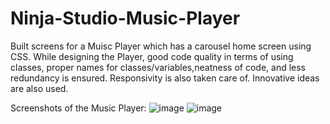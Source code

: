 # Ninja-Studio-Music-Player
 Built screens for a Muisc Player which has a carousel home screen using CSS. While designing the Player, good code quality in terms of using classes, proper names for 
 classes/variables,neatness of code, and less redundancy is ensured. Responsivity is also taken care of. Innovative ideas are also used.
 
 Screenshots of the Music Player:
 ![image](https://github.com/user-attachments/assets/723d0338-68a4-4f29-94de-35ed7ce13eb5)
 ![image](https://github.com/user-attachments/assets/81e6ee6e-feba-4e82-8d26-32cc7e8a53f1)
